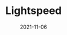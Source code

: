 ---
title: 'Lightspeed'
details: 'A Game About The Immense Scale Of The Universe'
date: '2021-11-06'
status: idea
---